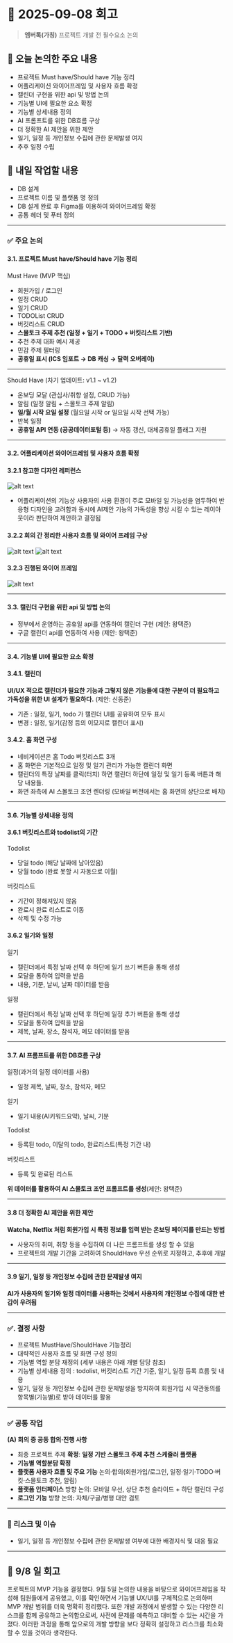 # 📅 2025-09-08 회고

> **엠버톡(가칭)** 프로젝트 개발 전 필수요소 논의

## 🧭 오늘 논의한 주요 내용

* 프로젝트 Must have/Should have 기능 정리
* 어플리케이션 와이어프레임 및 사용자 흐름 확정
* 캘린더 구현을 위한 api 및 방법 논의
* 기능별 UI에 필요한 요소 확정
* 기능별 상세내용 정의
* AI 프롬프트를 위한 DB흐름 구상
* 더 정확한 AI 제안을 위한 제안
* 일기, 일정 등 개인정보 수집에 관한 문제발생 여지 
* 추후 일정 수립

## 🚩 내일 작업할 내용

* DB 설계
* 프로젝트 이름 및 플랫폼 명 정의
* DB 설계 완료 후 Figma를 이용하여 와이어프레임 확정
* 공통 헤더 및 푸터 정의

---

### ✅ 주요 논의

#### 3.1. 프로젝트 Must have/Should have 기능 정리

 Must Have (MVP 핵심)

* 회원가입 / 로그인
* 일정 CRUD
* 일기 CRUD
* TODOList CRUD
* 버킷리스트 CRUD
* **스몰토크 주제 추천 (일정 + 일기 + TODO + 버킷리스트 기반)**
* 추천 주제 대화 예시 제공
* 민감 주제 필터링
* **공휴일 표시 (ICS 임포트 → DB 캐싱 → 달력 오버레이)**

---

 Should Have (차기 업데이트: v1.1 \~ v1.2)

* 온보딩 모달 (관심사/취향 설정, CRUD 가능)
* 알림 (일정 알림 + 스몰토크 주제 알림)
* **일/월 시작 요일 설정** (월요일 시작 or 일요일 시작 선택 가능)
* 반복 일정
* **공휴일 API 연동 (공공데이터포털 등)** → 자동 갱신, 대체공휴일 플래그 지원

---



#### 3.2. 어플리케이션 와이어프레임 및 사용자 흐름 확정


#### 3.2.1 참고한 디자인 레퍼런스

![alt text](/Aicemelt/docs/img/image-5.png)

- 어플리케이션의 기능상 사용자의 사용 환경이 주로 모바일 일 가능성을 염두하여 반응형 디자인을 고려함과 동시에 AI제안 기능의 가독성을 향상 시킬 수 있는 레이아웃이라 판단하여 제안하고 결정됨


#### 3.2.2 회의 간 정리한 사용자 흐름 및 와이어 프레임 구상  
![alt text](/Aicemelt/docs/img/image-1.png)
![alt text](/Aicemelt/docs/img/image-2.png)

#### 3.2.3 진행된 와이어 프레임
![alt text](/Aicemelt/docs/img/image-3.png)

---

#### 3.3. 캘린더 구현을 위한 api 및 방법 논의

* 정부에서 운영하는 공휴일 api를 연동하여 캘린더 구현 (제안: 왕택준)
* 구글 캘린더 api를 연동하여 사용 (제안: 왕택준)

---

#### 3.4. 기능별 UI에 필요한 요소 확정

#### 3.4.1. 캘린더

**UI/UX 적으로 캘린더가 필요한 기능과 그렇지 않은 기능들에 대한 구분이 더 필요하고 가독성을 위한 UI 설계가 필요하다.** (제안: 신동준)

- 기존 : 일정, 일기, todo 가 캘린더 UI를 공유하여 모두 표시
- 변경 : 일정, 일기(감정 등의 이모지로 캘린더 표시)

#### 3.4.2. 홈 화면 구성

- 네비게이션은 홈 Todo 버킷리스트 3개
- 홈 화면은 기본적으로 일정 및 일기 관리가 가능한 캘린더 화면
- 캘린더의 특정 날짜를 클릭(터치) 하면 캘린더 하단에 일정 및 일기 등록 버튼과 해당 내용들.
- 화면 좌측에 AI 스몰토크 조언 렌더링 (모바일 버전에서는 홈 화면의 상단으로 배치)

---

#### 3.6. 기능별 상세내용 정의

#### 3.6.1 버킷리스트와 todolist의 기간

Todolist

- 당일 todo (해당 날짜에 남아있음)
- 당월 todo (완료 못할 시 자동으로 이월)


버킷리스트
- 기간이 정해져있지 않음
- 완료시 완료 리스트로 이동
- 삭제 및 수정 가능

#### 3.6.2 일기와 일정

일기

- 캘린더에서 특정 날짜 선택 후 하단에 일기 쓰기 버튼을 통해 생성
- 모달을 통하여 입력을 받음
- 내용, 기분, 날씨, 날짜 데이터를 받음

일정

- 캘린더에서 특정 날짜 선택 후 하단에 일정 추가 버튼을 통해 생성
- 모달을 통하여 입력을 받음
- 제목, 날짜, 장소, 참석자, 메모 데이터를 받음



---


#### 3.7. AI 프롬프트를 위한 DB흐름 구상

일정(과거의 일정 데이터를 사용)
- 일정 제목, 날짜, 장소, 참석자, 메모 

일기
- 일기 내용(AI키워드요약), 날씨, 기분

Todolist
- 등록된 todo, 이달의 todo, 완료리스트(특정 기간 내)

버킷리스트
- 등록 및 완료된 리스트

**위 데이터를 활용하여 AI 스몰토크 조언 프롬프트를 생성**(제안: 왕택준)

---


#### 3.8 더 정확한 AI 제안을 위한 제안

**Watcha, Netflix 처럼 회원가입 시 특정 정보를 입력 받는 온보딩 페이지를 만드는 방법**

- 사용자의 취미, 취향 등을 수집하여 더 나은 프롬프트를 생성 할 수 있음
- 프로젝트의 개발 기간을 고려하여 ShouldHave 우선 순위로 지정하고, 추후에 개발

---

#### 3.9 일기, 일정 등 개인정보 수집에 관한 문제발생 여지

**AI가 사용자의 일기와 일정 데이터를 사용하는 것에서 사용자의 개인정보 수집에 대한 반감이 우려됨** 

---

### ✅. 결정 사항

* 프로젝트 MustHave/ShouldHave 기능정리
* 대략적인 사용자 흐름 및 화면 구성 정의
* 기능별 역할 분담 재정의 (세부 내용은 아래 개별 담당 참조)
* 기능별 상세내용 정의 : todolist, 버킷리스트 기간 기준, 일기, 일정 등록 흐름 및 내용
* 일기, 일정 등 개인정보 수집에 관한 문제발생을 방지하여 회원가입 시 약관동의를 항목별(기능별)로 받아 데이터를 활용

---

### ✅ 공통 작업

**(A) 회의 중 공동 합의·진행 사항**

* 최종 프로젝트 주제 **확정**: **일정 기반 스몰토크 주제 추천 스케줄러 플랫폼**
* **기능별 역할분담 확정**
* **플랫폼 사용자 흐름 및 주요 기능** 논의·합의(회원가입/로그인, 일정·일기·TODO·버킷·스몰토크 추천, 알림)
* **플랫폼 인터페이스** 방향 논의: 모바일 우선, 상단 추천 슬라이드 + 하단 캘린더 구성
* **로그인 기능** 방향 논의: 자체/구글/병행 대안 검토

---

### 🚨 리스크 및 이슈

* 일기, 일정 등 개인정보 수집에 관한 문제발생 여부에 대한 배경지식 및 대응 필요

---

## 💭 9/8 일 회고   
프로젝트의 MVP 기능을 결정했다. 9월 5일 논의한 내용을 바탕으로 와이어프레임을 작성해 팀원들에게 공유했고, 이를 확인하면서 기능별 UX/UI를 구체적으로 논의하며 MVP 개발 범위를 더욱 명확히 정리했다. 또한 개발 과정에서 발생할 수 있는 다양한 리스크를 함께 공유하고 논의함으로써, 사전에 문제를 예측하고 대비할 수 있는 시간을 가졌다. 이러한 과정을 통해 앞으로의 개발 방향을 보다 정확히 설정하고 리스크를 최소화할 수 있을 것이라 생각한다.
